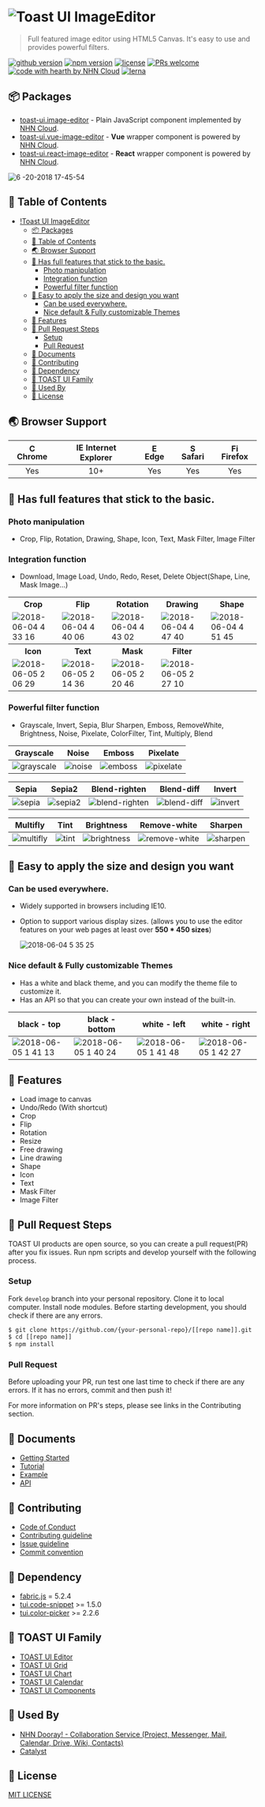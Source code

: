 # ![Toast UI ImageEditor](https://user-images.githubusercontent.com/35218826/40895380-0b9f4cd6-67ea-11e8-982f-18121daa3a04.png)

> Full featured image editor using HTML5 Canvas. It's easy to use and provides powerful filters.

[![github version](https://img.shields.io/github/release/nhn/tui.image-editor.svg)](https://github.com/nhn/tui.image-editor/releases/latest)
[![npm version](https://img.shields.io/npm/v/tui-image-editor.svg)](https://www.npmjs.com/package/tui-image-editor)
[![license](https://img.shields.io/github/license/nhn/tui.image-editor.svg)](https://github.com/nhn/tui.image-editor/blob/master/LICENSE)
[![PRs welcome](https://img.shields.io/badge/PRs-welcome-ff69b4.svg)](https://github.com/nhn/tui.image-editor/issues?q=is%3Aissue+is%3Aopen+label%3A%22help+wanted%22)
[![code with hearth by NHN Cloud](https://img.shields.io/badge/%3C%2F%3E%20with%20%E2%99%A5%20by-NHN_CLOUD-ff1414.svg)](https://github.com/nhn)
[![lerna](https://img.shields.io/badge/maintained%20with-lerna-cc00ff.svg)](https://lerna.js.org/)

## 📦 Packages

- [toast-ui.image-editor](https://github.com/nhn/tui.image-editor/tree/master/apps/image-editor
) - Plain JavaScript component implemented by [NHN Cloud](https://github.com/nhn).
- [toast-ui.vue-image-editor](https://github.com/nhn/tui.image-editor/tree/master/apps/vue-image-editor
) - **Vue** wrapper component is powered by [NHN Cloud](https://github.com/nhn).
- [toast-ui.react-image-editor](https://github.com/nhn/tui.image-editor/tree/master/apps/react-image-editor
) - **React** wrapper component is powered by [NHN Cloud](https://github.com/nhn).

![6 -20-2018 17-45-54](https://user-images.githubusercontent.com/35218826/41647896-7b218ae0-74b2-11e8-90db-d7805cc23e8c.gif)

## 🚩 Table of Contents

- [!Toast UI ImageEditor](#)
  - [📦 Packages](#packages)
  - [🚩 Table of Contents](#-table-of-contents)
  - [🌏 Browser Support](#-browser-support)
  - [💪 Has full features that stick to the basic.](#-has-full-features-that-stick-to-the-basic)
    - [Photo manipulation](#photo-manipulation)
    - [Integration function](#integration-function)
    - [Powerful filter function](#powerful-filter-function)
  - [🙆 Easy to apply the size and design you want](#-easy-to-apply-the-size-and-design-you-want)
    - [Can be used everywhere.](#can-be-used-everywhere)
    - [Nice default & Fully customizable Themes](#nice-default--fully-customizable-themes)
  - [🎨 Features](#-features)
  - [🔧 Pull Request Steps](#-pull-request-steps)
    - [Setup](#setup)
    - [Pull Request](#pull-request)
  - [📙 Documents](#-documents)
  - [💬 Contributing](#-contributing)
  - [🔩 Dependency](#-dependency)
  - [🍞 TOAST UI Family](#-toast-ui-family)
  - [🚀 Used By](#-used-by)
  - [📜 License](#-license)

## 🌏 Browser Support

| <img src="https://user-images.githubusercontent.com/1215767/34348387-a2e64588-ea4d-11e7-8267-a43365103afe.png" alt="Chrome" width="16px" height="16px" /> Chrome | <img src="https://user-images.githubusercontent.com/1215767/34348590-250b3ca2-ea4f-11e7-9efb-da953359321f.png" alt="IE" width="16px" height="16px" /> Internet Explorer | <img src="https://user-images.githubusercontent.com/1215767/34348380-93e77ae8-ea4d-11e7-8696-9a989ddbbbf5.png" alt="Edge" width="16px" height="16px" /> Edge | <img src="https://user-images.githubusercontent.com/1215767/34348394-a981f892-ea4d-11e7-9156-d128d58386b9.png" alt="Safari" width="16px" height="16px" /> Safari | <img src="https://user-images.githubusercontent.com/1215767/34348383-9e7ed492-ea4d-11e7-910c-03b39d52f496.png" alt="Firefox" width="16px" height="16px" /> Firefox |
| :--------------------------------------------------------------------------------------------------------------------------------------------------------------: | :---------------------------------------------------------------------------------------------------------------------------------------------------------------------: | :----------------------------------------------------------------------------------------------------------------------------------------------------------: | :--------------------------------------------------------------------------------------------------------------------------------------------------------------: | :----------------------------------------------------------------------------------------------------------------------------------------------------------------: |
|                                                                               Yes                                                                                |                                                                                   10+                                                                                   |                                                                             Yes                                                                              |                                                                               Yes                                                                                |                                                                                Yes                                                                                 |

## 💪 Has full features that stick to the basic.

### Photo manipulation

- Crop, Flip, Rotation, Drawing, Shape, Icon, Text, Mask Filter, Image Filter

### Integration function

- Download, Image Load, Undo, Redo, Reset, Delete Object(Shape, Line, Mask Image...)

<table>
    <tbody>
        <tr>
            <th width="20%">Crop</th>
            <th width="20%">Flip</th>
            <th width="20%">Rotation</th>
            <th width="20%">Drawing</th>
            <th width="20%">Shape</th>
        </tr>
        <tr>
            <td><img src="https://user-images.githubusercontent.com/35218826/40904241-0c28ec68-6815-11e8-8296-89a1716b22d8.png" alt="2018-06-04 4 33 16" style="max-width:100%;"></td>
            <td><img src="https://user-images.githubusercontent.com/35218826/40904521-f7c6e184-6815-11e8-8ba3-c94664da69a2.png" alt="2018-06-04 4 40 06" style="max-width:100%;"></td>
            <td><img src="https://user-images.githubusercontent.com/35218826/40904664-656aa748-6816-11e8-9943-6607c209deac.png" alt="2018-06-04 4 43 02" style="max-width:100%;"></td>
            <td><img src="https://user-images.githubusercontent.com/35218826/40904850-0f26ebde-6817-11e8-97d0-d3a7e4bc02da.png" alt="2018-06-04 4 47 40" style="max-width:100%;"></td>
            <td><img src="https://user-images.githubusercontent.com/35218826/40905037-a026296a-6817-11e8-9d28-9e1ca7bc58c4.png" alt="2018-06-04 4 51 45" style="max-width:100%;"></td>
        </tr>
        <tr>
            <th>Icon</th>
            <th>Text</th>
            <th>Mask</th>
            <th>Filter</th>
            <th></th>
        </tr>
        <tr>
            <td><img src="https://user-images.githubusercontent.com/35218826/40931205-2d255db6-6865-11e8-98af-ad34c5a01da1.png" alt="2018-06-05 2 06 29" style="max-width:100%;"></td>
            <td><img src="https://user-images.githubusercontent.com/35218826/40931484-46253948-6866-11e8-8a04-fa042920e457.png" alt="2018-06-05 2 14 36" style="max-width:100%;"></td>
            <td><img src="https://user-images.githubusercontent.com/35218826/40931743-21eeb346-6867-11e8-8e31-a59f7a43482b.png" alt="2018-06-05 2 20 46" style="max-width:100%;"></td>
            <td><img src="https://user-images.githubusercontent.com/35218826/40932016-093ed1f4-6868-11e8-8224-a048c3ee8a09.png" alt="2018-06-05 2 27 10" style="max-width:100%;"></td>
            <td></td>
        </tr>
    </tbody>
</table>

### Powerful filter function

- Grayscale, Invert, Sepia, Blur Sharpen, Emboss, RemoveWhite, Brightness, Noise, Pixelate, ColorFilter, Tint, Multiply, Blend

| Grayscale                                                                                                          | Noise                                                                                                          | Emboss                                                                                                          | Pixelate                                                                                                          |
| ------------------------------------------------------------------------------------------------------------------ | -------------------------------------------------------------------------------------------------------------- | --------------------------------------------------------------------------------------------------------------- | ----------------------------------------------------------------------------------------------------------------- |
| ![grayscale](https://user-images.githubusercontent.com/35218826/41753470-930fb7b0-7608-11e8-9966-1c890e73d131.png) | ![noise](https://user-images.githubusercontent.com/35218826/41753458-9013bc82-7608-11e8-91d9-74dcc3ffce31.png) | ![emboss](https://user-images.githubusercontent.com/35218826/41753460-906c018a-7608-11e8-8861-c135c0117cea.png) | ![pixelate](https://user-images.githubusercontent.com/35218826/41753461-90a614a6-7608-11e8-97a7-0d3b7bb4aec4.png) |

| Sepia                                                                                                          | Sepia2                                                                                                          | Blend-righten                                                                                                          | Blend-diff                                                                                                          | Invert                                                                                                          |
| -------------------------------------------------------------------------------------------------------------- | --------------------------------------------------------------------------------------------------------------- | ---------------------------------------------------------------------------------------------------------------------- | ------------------------------------------------------------------------------------------------------------------- | --------------------------------------------------------------------------------------------------------------- |
| ![sepia](https://user-images.githubusercontent.com/35218826/41753464-91acc41c-7608-11e8-8652-572f935ea704.png) | ![sepia2](https://user-images.githubusercontent.com/35218826/41753640-91e57248-7609-11e8-8960-145e0de57e39.png) | ![blend-righten](https://user-images.githubusercontent.com/35218826/41753462-9114bc3a-7608-11e8-9ab4-16ce20a34321.png) | ![blend-diff](https://user-images.githubusercontent.com/35218826/41753465-91e4baf2-7608-11e8-9b8f-79e1b956d387.png) | ![invert](https://user-images.githubusercontent.com/35218826/41753466-9260b224-7608-11e8-848a-73231a02ae3a.png) |

| Multifly                                                                                                          | Tint                                                                                                          | Brightness                                                                                                          | Remove-white                                                                                                          | Sharpen                                                                                                          |
| ----------------------------------------------------------------------------------------------------------------- | ------------------------------------------------------------------------------------------------------------- | ------------------------------------------------------------------------------------------------------------------- | --------------------------------------------------------------------------------------------------------------------- | ---------------------------------------------------------------------------------------------------------------- |
| ![multifly](https://user-images.githubusercontent.com/35218826/41753467-92baae28-7608-11e8-80d2-187a310213f5.png) | ![tint](https://user-images.githubusercontent.com/35218826/41753468-92e6391c-7608-11e8-8977-651366ebe693.png) | ![brightness](https://user-images.githubusercontent.com/35218826/41753457-8fb3d3c6-7608-11e8-9e1d-10c6e4aeba68.png) | ![remove-white](https://user-images.githubusercontent.com/35218826/41753463-917feeb0-7608-11e8-862d-eb3af84e120a.png) | ![sharpen](https://user-images.githubusercontent.com/35218826/41753639-91b8470a-7609-11e8-8d13-48ac3232365b.png) |

## 🙆 Easy to apply the size and design you want

### Can be used everywhere.

- Widely supported in browsers including IE10.
- Option to support various display sizes.
  (allows you to use the editor features on your web pages at least over **550 \* 450 sizes**)

  ![2018-06-04 5 35 25](https://user-images.githubusercontent.com/35218826/40907369-9221f482-681e-11e8-801c-78d6f2e246a8.png)

### Nice default & Fully customizable Themes

- Has a white and black theme, and you can modify the theme file to customize it.
- Has an API so that you can create your own instead of the built-in.

| black - top                                                                                                                 | black - bottom                                                                                                              | white - left                                                                                                                | white - right                                                                                                               |
| --------------------------------------------------------------------------------------------------------------------------- | --------------------------------------------------------------------------------------------------------------------------- | --------------------------------------------------------------------------------------------------------------------------- | --------------------------------------------------------------------------------------------------------------------------- |
| ![2018-06-05 1 41 13](https://user-images.githubusercontent.com/35218826/40930753-8b72502e-6863-11e8-9cff-1719aee9aef0.png) | ![2018-06-05 1 40 24](https://user-images.githubusercontent.com/35218826/40930755-8bcee136-6863-11e8-8e28-0a6722d38c59.png) | ![2018-06-05 1 41 48](https://user-images.githubusercontent.com/35218826/40930756-8bfe0b50-6863-11e8-8682-bab11a0a2289.png) | ![2018-06-05 1 42 27](https://user-images.githubusercontent.com/35218826/40930754-8ba1dba0-6863-11e8-9439-cc059241b675.png) |

## 🎨 Features

- Load image to canvas
- Undo/Redo (With shortcut)
- Crop
- Flip
- Rotation
- Resize
- Free drawing
- Line drawing
- Shape
- Icon
- Text
- Mask Filter
- Image Filter

## 🔧 Pull Request Steps

TOAST UI products are open source, so you can create a pull request(PR) after you fix issues.
Run npm scripts and develop yourself with the following process.

### Setup

Fork `develop` branch into your personal repository.
Clone it to local computer. Install node modules.
Before starting development, you should check if there are any errors.

```sh
$ git clone https://github.com/{your-personal-repo}/[[repo name]].git
$ cd [[repo name]]
$ npm install
```

### Pull Request

Before uploading your PR, run test one last time to check if there are any errors.
If it has no errors, commit and then push it!

For more information on PR's steps, please see links in the Contributing section.

## 📙 Documents

- [Getting Started](https://github.com/nhn/tui.image-editor/tree/master/docs/Basic-Tutorial.md)
- [Tutorial](https://github.com/nhn/tui.image-editor/tree/master/docs)
- [Example](http://nhn.github.io/tui.image-editor/latest/tutorial-example01-includeUi)
- [API](http://nhn.github.io/tui.image-editor/latest)

## 💬 Contributing

- [Code of Conduct](https://github.com/nhn/tui.image-editor/blob/master/CODE_OF_CONDUCT.md)
- [Contributing guideline](https://github.com/nhn/tui.image-editor/blob/master/CONTRIBUTING.md)
- [Issue guideline](https://github.com/nhn/tui.image-editor/blob/master/ISSUE_TEMPLATE.md)
- [Commit convention](https://github.com/nhn/tui.image-editor/blob/production/docs/COMMIT_MESSAGE_CONVENTION.md)

## 🔩 Dependency

- [fabric.js](https://github.com/fabricjs/fabric.js/releases) = 5.2.4
- [tui.code-snippet](https://github.com/nhn/tui.code-snippet/releases/tag/v1.5.0) >= 1.5.0
- [tui.color-picker](https://github.com/nhn/tui.color-picker/releases/tag/v2.2.6) >= 2.2.6

## 🍞 TOAST UI Family

- [TOAST UI Editor](https://github.com/nhn/tui.editor)
- [TOAST UI Grid](https://github.com/nhn/tui.grid)
- [TOAST UI Chart](https://github.com/nhn/tui.chart)
- [TOAST UI Calendar](https://github.com/nhn/tui.calendar)
- [TOAST UI Components](https://github.com/nhn)

## 🚀 Used By

- [NHN Dooray! - Collaboration Service (Project, Messenger, Mail, Calendar, Drive, Wiki, Contacts)](https://dooray.com/home/)
- [Catalyst](https://catalystapp.co/)

## 📜 License

[MIT LICENSE](https://github.com/nhn/tui.image-editor/blob/master/LICENSE)

